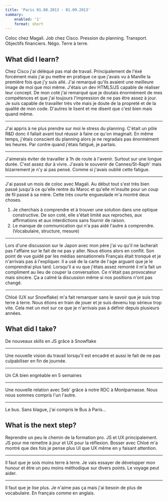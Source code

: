 ```yaml
---
title: 'Paris 01.08.2013 - 01.09.2013'
summary:
    enabled: '1'
    format: short
---
```


Coloc chez Magali. Job chez Cisco. Pression du planning. Transport. Objectifs financiers. Négo. Terre à terre.

## What did I learn?

Chez Cisco j'ai déléqué pas mal de travail. Principalement de l'éxé forcément mais j'ai pu mettre en pratique ce que j'avais vu à Manille la première fois que j'y suis allé. J'ai remarqué qu'ils avaient une meilleure image de moi que moi même. J'étais un dev HTML5/JS capable de réaliser leur concept. De mon coté j'ai remarqué que je doutais énormément de mes compétences et que j'ai toujours l'impression de ne pas être assez à jour. Je suis capable de travailler très vite mais je doute de la propreté et de la qualité de mon code. D'autres le lisent et me disent que c'est bien mais quand même.

---

J'ai appris à ne plus prendre sur moi le stress du planning. C'était un pôle R&D donc il fallait avant tout réussir à faire ce qu'on imaginait. En même temps, j'étais conscient du planning alors je ne regradais pas énormément les heures. Par contre quand j'étais fatigué, je partais.

---

J'aimerais éviter de travailler à 1h de route à l'avenir. Surtout sur une longue durée. C'est assez dur à vivre. J'avais le souvenir de Cannes/St-Raph' mais bizarrement je n'y ai pas pensé. Comme si j'avais oublié cette fatigue.

---

J'ai passé un mois de coloc avec Magali. Au début tout s'est très bien passé jusqu'à ce qu'elle rentre du Maroc et qu'elle m'insulte pour un coup de fil passé à sa mère. Cette très courte engueulade m'a montré deux choses.

1. Je cherchais à comprendre et à trouver une solution dans une optique constructive. De son coté, elle s'était limité aux reproches, aux affirmations et aux interdictions sans fournir de raison.
2. Le manque de communication qui n'a pas aidé l'autre à comprendre. (Vocabulaire, structure, mesure)

---

Lors d'une discussion sur le Japon avec mon père j'ai vu qu'il ne lacherait pas l'affaire sur le fait de ne pas y aller. Nous étions alors en conflit. Son point de vue guidé par les médias sensationnels Français était tronqué et je n'arrivais pas à l'expliquer. Il a usé de la carte de l'age arguant que je le comprendrai plus tard. Lorsqu'il a vu que j'étais assez remonté il m'a fait un compliment au lieu de couper la conversation. Ce n'était pas provocateur mais sincère. Ça a calmé la discussion même si nos positions n'ont pas changé.

---

Chloé (UX sur Snowflake) m'a fait remarquer sans le savoir que je suis trop terre à terre. Nous étions en train de jouer et je suis devenu top sérieux trop vite. Cela met un mot sur ce que je n'arrivais pas à définir depuis plusieurs années.

## What did I take?

De nouveaux skills en JS grâce à Snowflake

---

Une nouvelle vision du travail lorsqu'il est encadré et aussi le fait de ne pas culpabiliser en fin de journée.

---

Un CA bien engréable en 5 semaines

---

Une nouvelle relation avec Seb' grâce à notre RDC à Montparnasse. Nous nous sommes compris l'un l'autre.

---

Le bus. Sans blague, j'ai compris le Bus à Paris...

## What is the next step?

Reprendre un peu le chemin de la formation pro. JS et UX principalement. JS pour me remettre à jour et UX pour la réflexion. Bosser avec Chloé m'a montré que des fois je pense plus UI que UX même en y faisant attention.

---

Il faut que je sois moins terre à terre. Je vais essayer de développer mon hunour et être un peu moins méthodique sur divers points. Le voyage peut aider.

---

Il faut que je lise plus. Je n'aime pas ça mais j'ai besoin de plus de vocabulaire. En français comme en anglais.